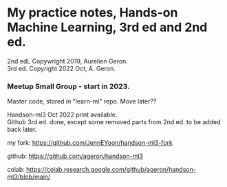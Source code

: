 # My practice notes, Hands-on Machine Learning, 3rd ed and 2nd ed.  

2nd edL Copywright 2019, Aurelien Geron.  
3rd ed. Copyright 2022 Oct, A. Geron.  

### Meetup Small Group - start in 2023.  
Master code, stored in "learn-ml" repo. Move later??  

Handson-ml3 Oct 2022 print available.  
Github 3rd ed. done, except some removed parts from 2nd ed. to be added back later.  

my fork:  https://github.com/JennEYoon/handson-ml3-fork  

github:  https://github.com/ageron/handson-ml3

colab:  https://colab.research.google.com/github/ageron/handson-ml3/blob/main/  
